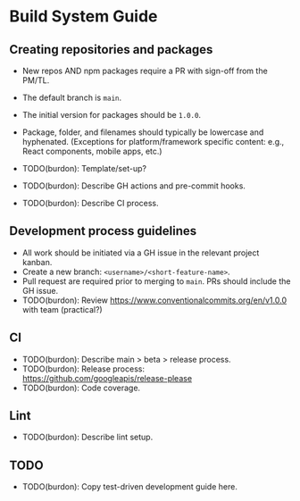 # Build System Guide

## Creating repositories and packages

- New repos AND npm packages require a PR with sign-off from the PM/TL.
- The default branch is `main`.
- The initial version for packages should be `1.0.0`.
- Package, folder, and filenames should typically be lowercase and hyphenated.
  (Exceptions for platform/framework specific content: e.g., React components, mobile apps, etc.)

- TODO(burdon): Template/set-up?
- TODO(burdon): Describe GH actions and pre-commit hooks.
- TODO(burdon): Describe CI process.


## Development process guidelines

- All work should be initiated via a GH issue in the relevant project kanban.
- Create a new branch: `<username>/<short-feature-name>`.
- Pull request are required prior to merging to `main`. PRs should include the GH issue.
- TODO(burdon): Review https://www.conventionalcommits.org/en/v1.0.0 with team (practical?)


## CI

- TODO(burdon): Describe main > beta > release process.
- TODO(burdon): Release process: https://github.com/googleapis/release-please
- TODO(burdon): Code coverage.


## Lint

- TODO(burdon): Describe lint setup.


## TODO

- TODO(burdon): Copy test-driven development guide here.

